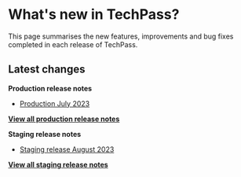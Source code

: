 # What's new in TechPass?

This page summarises the new features, improvements and bug fixes completed in each release of TechPass.

## Latest changes

**Production release notes**
- [Production July 2023](whats-new/production-release-notes?id=july-2023)

 [**View all production release notes**](/whats-new/production-release-notes)


**Staging release notes**
- [Staging release August 2023](whats-new/staging-release-notes?id=aug-2023)

 [**View all staging release notes**](/whats-new/staging-release-notes)
